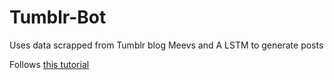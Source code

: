 # Tumblr-Bot
Uses data scrapped from Tumblr blog Meevs and A LSTM to generate posts

Follows [this tutorial](https://machinelearningmastery.com/text-generation-lstm-recurrent-neural-networks-python-keras/)
